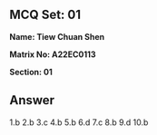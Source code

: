 
## MCQ Set: 01

**Name: Tiew Chuan Shen**

**Matrix No: A22EC0113**

**Section: 01**

## Answer
1.b
2.b
3.c
4.b
5.b
6.d
7.c
8.b
9.d
10.b 


